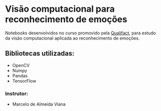 # Visão computacional para reconhecimento de emoções

Notebooks desenvolvidos no curso promovido pela [Qualifact](https://qualifacti.facti.com.br/), para estudo da visão computacional aplicada ao reconhecimento de emoções.  

## Bibliotecas utilizadas:
- OpenCV
- Numpy
- Pandas
- TensorFlow

### Instrutor:
- Marcelo de Almeida Viana
